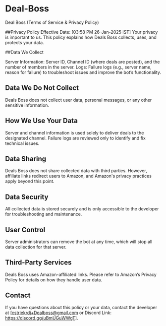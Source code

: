 # Deal-Boss
Deal Boss (Terms of Service & Privacy Policy)

##Privacy Policy
Effective Date: [03:58 PM 26-Jan-2025 IST]
Your privacy is important to us. This policy explains how Deals Boss collects, uses, and protects your data.

##Data We Collect

Server Information: Server ID, Channel ID (where deals are posted), and the number of members in the server.
Logs: Failure logs (e.g., server name, reason for failure) to troubleshoot issues and improve the bot’s functionality.
## Data We Do Not Collect

Deals Boss does not collect user data, personal messages, or any other sensitive information.
## How We Use Your Data

Server and channel information is used solely to deliver deals to the designated channel.
Failure logs are reviewed only to identify and fix technical issues.
## Data Sharing

Deals Boss does not share collected data with third parties. However, affiliate links redirect users to Amazon, and Amazon's privacy practices apply beyond this point.
## Data Security

All collected data is stored securely and is only accessible to the developer for troubleshooting and maintenance.
## User Control

Server administrators can remove the bot at any time, which will stop all data collection for that server.
## Third-Party Services

Deals Boss uses Amazon-affiliated links. Please refer to Amazon’s Privacy Policy for details on how they handle user data.
## Contact

If you have questions about this policy or your data, contact the developer at [cstriekrdj+Dealboss@gmail.com or Discord Link: https://discord.gg/uBmUGuWWgT].
